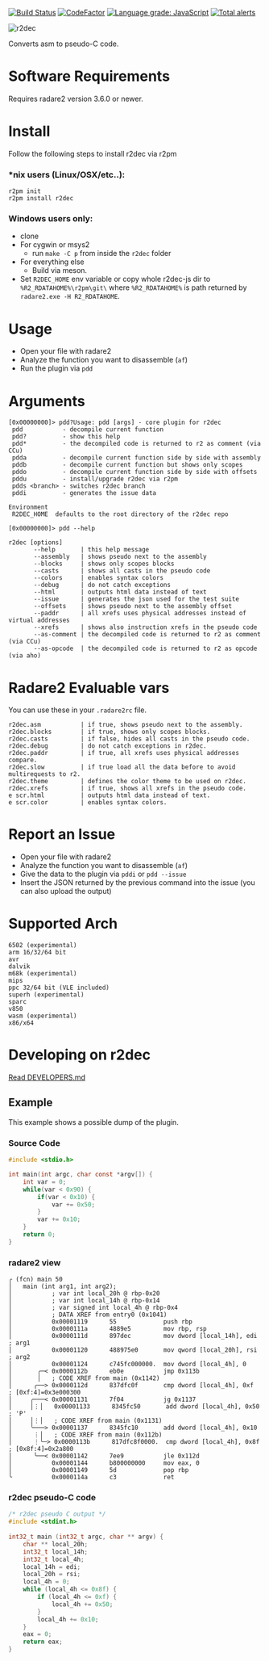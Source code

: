 [![Build Status](https://travis-ci.org/radareorg/r2dec-js.svg?branch=master)](https://travis-ci.org/radareorg/r2dec-js)
[![CodeFactor](https://www.codefactor.io/repository/github/radareorg/r2dec-js/badge)](https://www.codefactor.io/repository/github/radareorg/r2dec-js)
[![Language grade: JavaScript](https://img.shields.io/lgtm/grade/javascript/g/radareorg/r2dec-js.svg?logo=lgtm&logoWidth=18)](https://lgtm.com/projects/g/radareorg/r2dec-js/context:javascript)
[![Total alerts](https://img.shields.io/lgtm/alerts/g/radareorg/r2dec-js.svg?logo=lgtm&logoWidth=18)](https://lgtm.com/projects/g/radareorg/r2dec-js/alerts/)

![r2dec](https://raw.githubusercontent.com/radareorg/r2dec-js/image/r2dec200.png)

Converts asm to pseudo-C code.

# Software Requirements

Requires radare2 version 3.6.0 or newer.

# Install

Follow the following steps to install r2dec via r2pm

### *nix users (Linux/OSX/etc..):

    r2pm init
    r2pm install r2dec

### Windows users only:

 - clone
 - For cygwin or msys2
    - run `make -C p` from inside the `r2dec` folder
 - For everything else
    - Build via meson.
 - Set `R2DEC_HOME` env variable or copy whole r2dec-js dir to `%R2_RDATAHOME%\r2pm\git\` where `%R2_RDATAHOME%` is path returned by `radare2.exe -H R2_RDATAHOME`.

# Usage

* Open your file with radare2
* Analyze the function you want to disassemble (`af`)
* Run the plugin via `pdd`

# Arguments

```
[0x00000000]> pdd?Usage: pdd [args] - core plugin for r2dec
 pdd           - decompile current function
 pdd?          - show this help
 pdd*          - the decompiled code is returned to r2 as comment (via CCu)
 pdda          - decompile current function side by side with assembly
 pddb          - decompile current function but shows only scopes
 pddo          - decompile current function side by side with offsets
 pddu          - install/upgrade r2dec via r2pm
 pdds <branch> - switches r2dec branch
 pddi          - generates the issue data

Environment
 R2DEC_HOME  defaults to the root directory of the r2dec repo

[0x00000000]> pdd --help

r2dec [options]
       --help       | this help message
       --assembly   | shows pseudo next to the assembly
       --blocks     | shows only scopes blocks
       --casts      | shows all casts in the pseudo code
       --colors     | enables syntax colors
       --debug      | do not catch exceptions
       --html       | outputs html data instead of text
       --issue      | generates the json used for the test suite
       --offsets    | shows pseudo next to the assembly offset
       --paddr      | all xrefs uses physical addresses instead of virtual addresses
       --xrefs      | shows also instruction xrefs in the pseudo code
       --as-comment | the decompiled code is returned to r2 as comment (via CCu)
       --as-opcode  | the decompiled code is returned to r2 as opcode (via aho)
```

# Radare2 Evaluable vars

You can use these in your `.radare2rc` file.

```
r2dec.asm           | if true, shows pseudo next to the assembly.
r2dec.blocks        | if true, shows only scopes blocks.
r2dec.casts         | if false, hides all casts in the pseudo code.
r2dec.debug         | do not catch exceptions in r2dec.
r2dec.paddr         | if true, all xrefs uses physical addresses compare.
r2dec.slow          | if true load all the data before to avoid multirequests to r2.
r2dec.theme         | defines the color theme to be used on r2dec.
r2dec.xrefs         | if true, shows all xrefs in the pseudo code.
e scr.html          | outputs html data instead of text.
e scr.color         | enables syntax colors.
```

# Report an Issue

* Open your file with radare2
* Analyze the function you want to disassemble (`af`)
* Give the data to the plugin via `pddi` or `pdd --issue`
* Insert the JSON returned by the previous command into the issue (you can also upload the output)

# Supported Arch

    6502 (experimental)
    arm 16/32/64 bit
    avr
    dalvik
    m68k (experimental)
    mips
    ppc 32/64 bit (VLE included)
    superh (experimental)
    sparc
    v850
    wasm (experimental)
    x86/x64

# Developing on r2dec

[Read DEVELOPERS.md](https://github.com/wargio/r2dec-js/blob/master/DEVELOPERS.md)

## Example

This example shows a possible dump of the plugin.

### Source Code

```c
#include <stdio.h>

int main(int argc, char const *argv[]) {
    int var = 0;
    while(var < 0x90) {
        if(var < 0x10) {
            var += 0x50;
        }
        var += 0x10;
    }
    return 0;
}
```

### radare2 view


```
╭ (fcn) main 50
│   main (int arg1, int arg2);
│           ; var int local_20h @ rbp-0x20
│           ; var int local_14h @ rbp-0x14
│           ; var signed int local_4h @ rbp-0x4
│           ; DATA XREF from entry0 (0x1041)
│           0x00001119      55             push rbp
│           0x0000111a      4889e5         mov rbp, rsp
│           0x0000111d      897dec         mov dword [local_14h], edi  ; arg1
│           0x00001120      488975e0       mov qword [local_20h], rsi  ; arg2
│           0x00001124      c745fc000000.  mov dword [local_4h], 0
│       ╭─< 0x0000112b      eb0e           jmp 0x113b
│       │   ; CODE XREF from main (0x1142)
│      ╭──> 0x0000112d      837dfc0f       cmp dword [local_4h], 0xf   ; [0xf:4]=0x3e000300
│     ╭───< 0x00001131      7f04           jg 0x1137
│     │⋮│   0x00001133      8345fc50       add dword [local_4h], 0x50  ; 'P'
│     │⋮│   ; CODE XREF from main (0x1131)
│     ╰───> 0x00001137      8345fc10       add dword [local_4h], 0x10
│      ⋮│   ; CODE XREF from main (0x112b)
│      ⋮╰─> 0x0000113b      817dfc8f0000.  cmp dword [local_4h], 0x8f  ; [0x8f:4]=0x2a800
│      ╰──< 0x00001142      7ee9           jle 0x112d
│           0x00001144      b800000000     mov eax, 0
│           0x00001149      5d             pop rbp
╰           0x0000114a      c3             ret
```

### r2dec pseudo-C code

```c
/* r2dec pseudo C output */
#include <stdint.h>
 
int32_t main (int32_t argc, char ** argv) {
    char ** local_20h;
    int32_t local_14h;
    int32_t local_4h;
    local_14h = edi;
    local_20h = rsi;
    local_4h = 0;
    while (local_4h <= 0x8f) {
        if (local_4h <= 0xf) {
            local_4h += 0x50;
        }
        local_4h += 0x10;
    }
    eax = 0;
    return eax;
}
```
